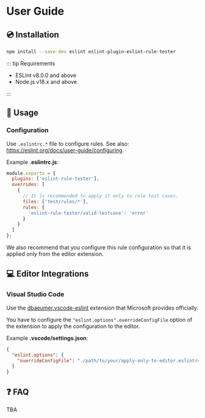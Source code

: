 # User Guide

## :cd: Installation

```bash
npm install --save-dev eslint eslint-plugin-eslint-rule-tester
```

::: tip Requirements

- ESLint v8.0.0 and above
- Node.js v18.x and above

:::

## :book: Usage

<!--USAGE_GUIDE_START-->

### Configuration

Use `.eslintrc.*` file to configure rules. See also: <https://eslint.org/docs/user-guide/configuring>.

Example **.eslintrc.js**:

```js
module.exports = {
  plugins: ['eslint-rule-tester'],
  overrides: [
    {
      // It is recommended to apply it only to rule test cases.
      files: ['test/rules/*'],
      rules: {
        'eslint-rule-tester/valid-testcase': 'error'
      }
    }
  ]
};
```

We also recommend that you configure this rule configuration so that it is applied only from the editor extension.

## :computer: Editor Integrations

### Visual Studio Code

Use the [dbaeumer.vscode-eslint](https://marketplace.visualstudio.com/items?itemName=dbaeumer.vscode-eslint) extension that Microsoft provides officially.

You have to configure the `"eslint.options".overrideConfigFile` option of the extension to apply the configuration to the editor.

Example **.vscode/settings.json**:

```json
{
  "eslint.options": {
    "overrideConfigFile": "./path/to/your/apply-only-to-editor.eslintrc.js"
  }
}
```

<!--USAGE_GUIDE_END-->

## :question: FAQ

TBA
